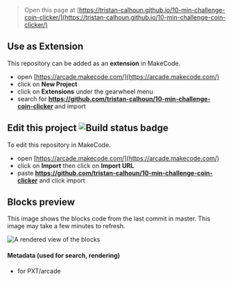  


> Open this page at [https://tristan-calhoun.github.io/10-min-challenge-coin-clicker/](https://tristan-calhoun.github.io/10-min-challenge-coin-clicker/)

## Use as Extension

This repository can be added as an **extension** in MakeCode.

* open [https://arcade.makecode.com/](https://arcade.makecode.com/)
* click on **New Project**
* click on **Extensions** under the gearwheel menu
* search for **https://github.com/tristan-calhoun/10-min-challenge-coin-clicker** and import

## Edit this project ![Build status badge](https://github.com/tristan-calhoun/10-min-challenge-coin-clicker/workflows/MakeCode/badge.svg)

To edit this repository in MakeCode.

* open [https://arcade.makecode.com/](https://arcade.makecode.com/)
* click on **Import** then click on **Import URL**
* paste **https://github.com/tristan-calhoun/10-min-challenge-coin-clicker** and click import

## Blocks preview

This image shows the blocks code from the last commit in master.
This image may take a few minutes to refresh.

![A rendered view of the blocks](https://github.com/tristan-calhoun/10-min-challenge-coin-clicker/raw/master/.github/makecode/blocks.png)

#### Metadata (used for search, rendering)

* for PXT/arcade
<script src="https://makecode.com/gh-pages-embed.js"></script><script>makeCodeRender("{{ site.makecode.home_url }}", "{{ site.github.owner_name }}/{{ site.github.repository_name }}");</script>
